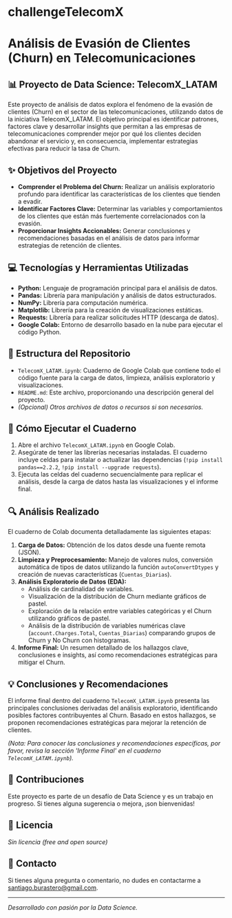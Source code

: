 # challengeTelecomX

# Análisis de Evasión de Clientes (Churn) en Telecomunicaciones

## 📊 Proyecto de Data Science: TelecomX_LATAM

Este proyecto de análisis de datos explora el fenómeno de la evasión de clientes (Churn) en el sector de las telecomunicaciones, utilizando datos de la iniciativa TelecomX_LATAM. El objetivo principal es identificar patrones, factores clave y desarrollar insights que permitan a las empresas de telecomunicaciones comprender mejor por qué los clientes deciden abandonar el servicio y, en consecuencia, implementar estrategias efectivas para reducir la tasa de Churn.

## ✨ Objetivos del Proyecto

*   **Comprender el Problema del Churn:** Realizar un análisis exploratorio profundo para identificar las características de los clientes que tienden a evadir.
*   **Identificar Factores Clave:** Determinar las variables y comportamientos de los clientes que están más fuertemente correlacionados con la evasión.
*   **Proporcionar Insights Accionables:** Generar conclusiones y recomendaciones basadas en el análisis de datos para informar estrategias de retención de clientes.

## 💻 Tecnologías y Herramientas Utilizadas

*   **Python:** Lenguaje de programación principal para el análisis de datos.
*   **Pandas:** Librería para manipulación y análisis de datos estructurados.
*   **NumPy:** Librería para computación numérica.
*   **Matplotlib:** Librería para la creación de visualizaciones estáticas.
*   **Requests:** Librería para realizar solicitudes HTTP (descarga de datos).
*   **Google Colab:** Entorno de desarrollo basado en la nube para ejecutar el código Python.

## 📁 Estructura del Repositorio

*   `TelecomX_LATAM.ipynb`: Cuaderno de Google Colab que contiene todo el código fuente para la carga de datos, limpieza, análisis exploratorio y visualizaciones.
*   `README.md`: Este archivo, proporcionando una descripción general del proyecto.
*   *(Opcional) Otros archivos de datos o recursos si son necesarios.*

## 🚀 Cómo Ejecutar el Cuaderno

1.  Abre el archivo `TelecomX_LATAM.ipynb` en Google Colab.
2.  Asegúrate de tener las librerías necesarias instaladas. El cuaderno incluye celdas para instalar o actualizar las dependencias (`!pip install pandas==2.2.2`, `!pip install --upgrade requests`).
3.  Ejecuta las celdas del cuaderno secuencialmente para replicar el análisis, desde la carga de datos hasta las visualizaciones y el informe final.

## 🔍 Análisis Realizado

El cuaderno de Colab documenta detalladamente las siguientes etapas:

1.  **Carga de Datos:** Obtención de los datos desde una fuente remota (JSON).
2.  **Limpieza y Preprocesamiento:** Manejo de valores nulos, conversión automática de tipos de datos utilizando la función `autoConvertDtypes` y creación de nuevas características (`Cuentas_Diarias`).
3.  **Análisis Exploratorio de Datos (EDA):**
    *   Análisis de cardinalidad de variables.
    *   Visualización de la distribución de Churn mediante gráficos de pastel.
    *   Exploración de la relación entre variables categóricas y el Churn utilizando gráficos de pastel.
    *   Análisis de la distribución de variables numéricas clave (`account.Charges.Total`, `Cuentas_Diarias`) comparando grupos de Churn y No Churn con histogramas.
4.  **Informe Final:** Un resumen detallado de los hallazgos clave, conclusiones e insights, así como recomendaciones estratégicas para mitigar el Churn.

## 💡 Conclusiones y Recomendaciones

El informe final dentro del cuaderno `TelecomX_LATAM.ipynb` presenta las principales conclusiones derivadas del análisis exploratorio, identificando posibles factores contribuyentes al Churn. Basado en estos hallazgos, se proponen recomendaciones estratégicas para mejorar la retención de clientes.

*(Nota: Para conocer las conclusiones y recomendaciones específicas, por favor, revisa la sección 'Informe Final' en el cuaderno `TelecomX_LATAM.ipynb`).*

## 🤝 Contribuciones

Este proyecto es parte de un desafío de Data Science y es un trabajo en progreso. Si tienes alguna sugerencia o mejora, ¡son bienvenidas!

## 📄 Licencia

*Sin licencia (free and open source)*

## 📧 Contacto

Si tienes alguna pregunta o comentario, no dudes en contactarme a santiago.burastero@gmail.com.

---

*Desarrollado con pasión por la Data Science.*
